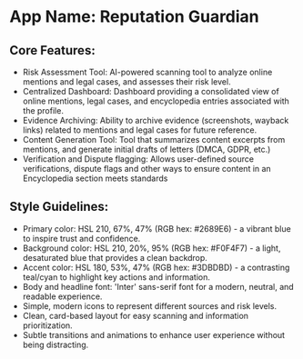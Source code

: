 # **App Name**: Reputation Guardian

## Core Features:

- Risk Assessment Tool: AI-powered scanning tool to analyze online mentions and legal cases, and assesses their risk level.
- Centralized Dashboard: Dashboard providing a consolidated view of online mentions, legal cases, and encyclopedia entries associated with the profile.
- Evidence Archiving: Ability to archive evidence (screenshots, wayback links) related to mentions and legal cases for future reference.
- Content Generation Tool: Tool that summarizes content excerpts from mentions, and generate initial drafts of letters (DMCA, GDPR, etc.)
- Verification and Dispute flagging: Allows user-defined source verifications, dispute flags and other ways to ensure content in an Encyclopedia section meets standards

## Style Guidelines:

- Primary color: HSL 210, 67%, 47% (RGB hex: #2689E6) - a vibrant blue to inspire trust and confidence.
- Background color: HSL 210, 20%, 95% (RGB hex: #F0F4F7) - a light, desaturated blue that provides a clean backdrop.
- Accent color: HSL 180, 53%, 47% (RGB hex: #3DBDBD) - a contrasting teal/cyan to highlight key actions and information.
- Body and headline font: 'Inter' sans-serif font for a modern, neutral, and readable experience.
- Simple, modern icons to represent different sources and risk levels.
- Clean, card-based layout for easy scanning and information prioritization.
- Subtle transitions and animations to enhance user experience without being distracting.